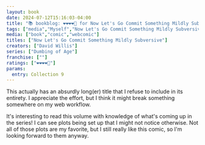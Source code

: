 ```yaml
---
layout: book
date: 2024-07-12T15:16:03-04:00
title: "📚 bookblog: ❤️❤️❤️❤️🖤 for Now Let's Go Commit Something Mildly Subversive (A Ninth Dumbing of Age Collection), by David Willis"
tags: ["media","Myself","Now Let's Go Commit Something Mildly Subversive","David Willis","Dumbing of Age","comics","webcomics"]
media: ["book","comic","webcomic"]
titles: ["Now Let's Go Commit Something Mildly Subversive"]
creators: ["David Willis"]
series: ["Dumbing of Age"]
franchise: [""]
ratings: ["❤️❤️❤️❤️🖤"]
params:
  entry: Collection 9
---
```


This actually has an absurdly long(er) title that I refuse to include in its entirety. I appreciate the effort, but I think it might break something somewhere on my web workflow.

It's interesting to read this volume with knowledge of what's coming up in the series! I can see plots being set up that I might not notice otherwise. Not all of those plots are my favorite, but I still really like this comic, so I'm looking forward to them anyway.
